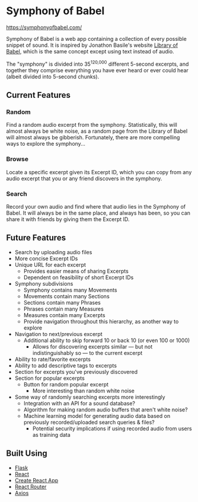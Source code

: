 # Symphony of Babel
https://symphonyofbabel.com/

Symphony of Babel is a web app containing a collection of every possible snippet of sound. It is inspired by Jonathon Basile's website
[Library of Babel](https://libraryofbabel.info/), which is the same concept except using text instead of audio.

The "symphony" is divided into 35<sup>120,000</sup> different 5-second excerpts, and together they comprise everything you have ever heard
or ever could hear (albeit divided into 5-second chunks).

## Current Features

### Random

Find a random audio excerpt from the symphony. Statistically, this will almost always be white noise, as a random page from the Library of
Babel will almost always be gibberish. Fortunately, there are more compelling ways to explore the symphony... 

### Browse

Locate a specific excerpt given its Excerpt ID, which you can copy from any audio excerpt that you or any friend discovers in the symphony.

### Search

Record your own audio and find where that audio lies in the Symphony of Babel. It will always be in the same place, and always has been, so
you can share it with friends by giving them the Excerpt ID.

## Future Features

- Search by uploading audio files
- More concise Excerpt IDs
- Unique URL for each excerpt
  - Provides easier means of sharing Excerpts
  - Dependent on feasibility of short Excerpt IDs
- Symphony subdivisions
  - Symphony contains many Movements
  - Movements contain many Sections
  - Sections contain many Phrases
  - Phrases contain many Measures
  - Measures contain many Excerpts
  - Provide navigation throughout this hierarchy, as another way to explore
- Navigation to next/previous excerpt
  - Additional ability to skip forward 10 or back 10 (or even 100 or 1000)
    - Allows for discovering excerpts similar — but not indistinguishably so — to the current excerpt
- Ability to rate/favorite excerpts
- Ability to add descriptive tags to excerpts
- Section for excerpts you've previously discovered
- Section for popular excerpts
  - Button for random popular excerpt
    - More interesting than random white noise
- Some way of randomly searching excerpts more interestingly
  - Integration with an API for a sound database?
  - Algorithm for making random audio buffers that aren't white noise?
  - Machine learning model for generating audio data based on previously recorded/uploaded search queries & files?
    - Potential security implications if using recorded audio from users as training data

## Built Using

- [Flask](https://github.com/pallets/flask)
- [React](https://github.com/facebook/react)
- [Create React App](https://github.com/facebook/create-react-app)
- [React Router](https://github.com/ReactTraining/react-router)
- [Axios](https://github.com/axios/axios)
